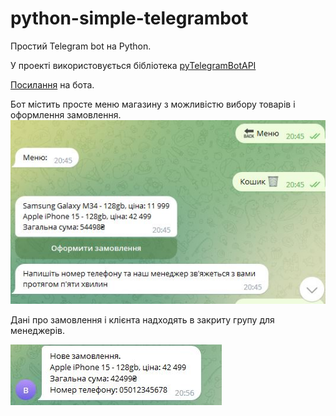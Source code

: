 # python-simple-telegrambot
Простий Telegram bot на Python.

У проекті використовується бібліотека [pyTelegramBotAPI](https://pypi.org/project/pyTelegramBotAPI/)

[Посилання](https://t.me/StepTemplateBot) на бота.

Бот містить просте меню магазину з можливістю вибору товарів і оформлення замовлення.
![telegrambot](https://github.com/machinatororis/python-simple-telegrambot/blob/master/simple-telegrambot-1.JPG)

Дані про замовлення і клієнта надходять в закриту групу для менеджерів.

![група з замовленнями](https://github.com/machinatororis/python-simple-telegrambot/blob/master/simple-telegrambot-2.JPG)


